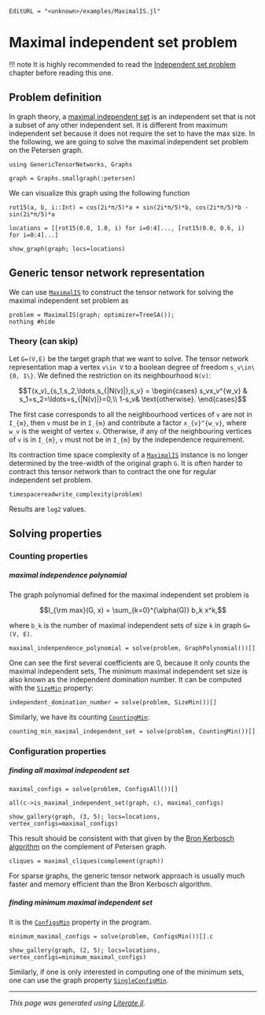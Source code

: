 ```@meta
EditURL = "<unknown>/examples/MaximalIS.jl"
```

# Maximal independent set problem

!!! note
    It is highly recommended to read the [Independent set problem](@ref) chapter before reading this one.

## Problem definition

In graph theory, a [maximal independent set](https://en.wikipedia.org/wiki/Maximal_independent_set) is an independent set that is not a subset of any other independent set.
It is different from maximum independent set because it does not require the set to have the max size.
In the following, we are going to solve the maximal independent set problem on the Petersen graph.

````@example MaximalIS
using GenericTensorNetworks, Graphs

graph = Graphs.smallgraph(:petersen)
````

We can visualize this graph using the following function

````@example MaximalIS
rot15(a, b, i::Int) = cos(2i*π/5)*a + sin(2i*π/5)*b, cos(2i*π/5)*b - sin(2i*π/5)*a

locations = [[rot15(0.0, 1.0, i) for i=0:4]..., [rot15(0.0, 0.6, i) for i=0:4]...]

show_graph(graph; locs=locations)
````

## Generic tensor network representation
We can use [`MaximalIS`](@ref) to construct the tensor network for solving the maximal independent set problem as

````@example MaximalIS
problem = MaximalIS(graph; optimizer=TreeSA());
nothing #hide
````

### Theory (can skip)
Let ``G=(V,E)`` be the target graph that we want to solve.
The tensor network representation map a vertex ``v\in V`` to a boolean degree of freedom ``s_v\in\{0, 1\}``.
We defined the restriction on its neighbourhood ``N(v)``:
```math
T(x_v)_{s_1,s_2,\ldots,s_{|N(v)|},s_v} = \begin{cases}
    s_vx_v^{w_v} & s_1=s_2=\ldots=s_{|N(v)|}=0,\\
    1-s_v& \text{otherwise}.
\end{cases}
```
The first case corresponds to all the neighbourhood vertices of ``v`` are not in ``I_{m}``, then ``v`` must be in ``I_{m}`` and contribute a factor ``x_{v}^{w_v}``,
where ``w_v`` is the weight of vertex ``v``.
Otherwise, if any of the neighbouring vertices of ``v`` is in ``I_{m}``, ``v`` must not be in ``I_{m}`` by the independence requirement.

Its contraction time space complexity of a [`MaximalIS`](@ref) instance is no longer determined by the tree-width of the original graph ``G``.
It is often harder to contract this tensor network than to contract the one for regular independent set problem.

````@example MaximalIS
timespacereadwrite_complexity(problem)
````

Results are `log2` values.

## Solving properties

### Counting properties
##### maximal independence polynomial
The graph polynomial defined for the maximal independent set problem is
```math
I_{\rm max}(G, x) = \sum_{k=0}^{\alpha(G)} b_k x^k,
```
where ``b_k`` is the number of maximal independent sets of size ``k`` in graph ``G=(V, E)``.

````@example MaximalIS
maximal_indenpendence_polynomial = solve(problem, GraphPolynomial())[]
````

One can see the first several coefficients are 0, because it only counts the maximal independent sets,
The minimum maximal independent set size is also known as the independent domination number.
It can be computed with the [`SizeMin`](@ref) property:

````@example MaximalIS
independent_domination_number = solve(problem, SizeMin())[]
````

Similarly, we have its counting [`CountingMin`](@ref):

````@example MaximalIS
counting_min_maximal_independent_set = solve(problem, CountingMin())[]
````

### Configuration properties
##### finding all maximal independent set

````@example MaximalIS
maximal_configs = solve(problem, ConfigsAll())[]

all(c->is_maximal_independent_set(graph, c), maximal_configs)
````

````@example MaximalIS
show_gallery(graph, (3, 5); locs=locations, vertex_configs=maximal_configs)
````

This result should be consistent with that given by the [Bron Kerbosch algorithm](https://en.wikipedia.org/wiki/Bron%E2%80%93Kerbosch_algorithm) on the complement of Petersen graph.

````@example MaximalIS
cliques = maximal_cliques(complement(graph))
````

For sparse graphs, the generic tensor network approach is usually much faster and memory efficient than the Bron Kerbosch algorithm.

##### finding minimum maximal independent set
It is the [`ConfigsMin`](@ref) property in the program.

````@example MaximalIS
minimum_maximal_configs = solve(problem, ConfigsMin())[].c

show_gallery(graph, (2, 5); locs=locations, vertex_configs=minimum_maximal_configs)
````

Similarly, if one is only interested in computing one of the minimum sets,
one can use the graph property [`SingleConfigMin`](@ref).

---

*This page was generated using [Literate.jl](https://github.com/fredrikekre/Literate.jl).*


